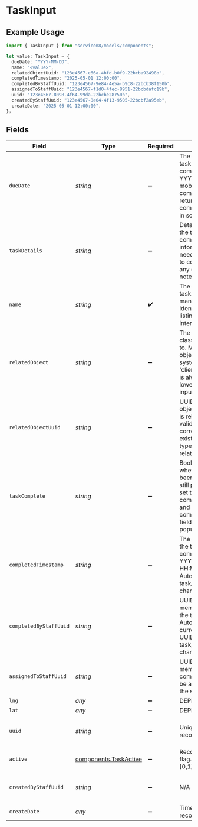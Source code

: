 # TaskInput

## Example Usage

```typescript
import { TaskInput } from "servicem8/models/components";

let value: TaskInput = {
  dueDate: "YYYY-MM-DD",
  name: "<value>",
  relatedObjectUuid: "123e4567-e66a-4bfd-b0f9-22bcba92498b",
  completedTimestamp: "2025-05-01 12:00:00",
  completedByStaffUuid: "123e4567-9e84-4e5a-b9c8-22bcb38f150b",
  assignedToStaffUuid: "123e4567-f1d0-4fec-8951-22bcbdafc19b",
  uuid: "123e4567-8098-4f64-99da-22bcbe28750b",
  createdByStaffUuid: "123e4567-8e04-4f13-9505-22bcbf2a95eb",
  createDate: "2025-05-01 12:00:00",
};
```

## Fields

| Field                                                                                                                                                                                                  | Type                                                                                                                                                                                                   | Required                                                                                                                                                                                               | Description                                                                                                                                                                                            | Example                                                                                                                                                                                                |
| ------------------------------------------------------------------------------------------------------------------------------------------------------------------------------------------------------ | ------------------------------------------------------------------------------------------------------------------------------------------------------------------------------------------------------ | ------------------------------------------------------------------------------------------------------------------------------------------------------------------------------------------------------ | ------------------------------------------------------------------------------------------------------------------------------------------------------------------------------------------------------ | ------------------------------------------------------------------------------------------------------------------------------------------------------------------------------------------------------ |
| `dueDate`                                                                                                                                                                                              | *string*                                                                                                                                                                                               | :heavy_minus_sign:                                                                                                                                                                                     | The date by which the task should be completed. Format is YYYY-MM-DD. For mobile app compatibility, may be returned with time component (HHMMSS) in some contexts.                                     | YYYY-MM-DD                                                                                                                                                                                             |
| `taskDetails`                                                                                                                                                                                          | *string*                                                                                                                                                                                               | :heavy_minus_sign:                                                                                                                                                                                     | Detailed description of the task. Contains more comprehensive information about what needs to be done, how to complete the task, or any other relevant notes.                                          |                                                                                                                                                                                                        |
| `name`                                                                                                                                                                                                 | *string*                                                                                                                                                                                               | :heavy_check_mark:                                                                                                                                                                                     | The name or title of the task. This field is mandatory and used to identify the task in listings and the user interface.                                                                               |                                                                                                                                                                                                        |
| `relatedObject`                                                                                                                                                                                        | *string*                                                                                                                                                                                               | :heavy_minus_sign:                                                                                                                                                                                     | The name of the object class this task is related to. Must be a valid object class name in the system (e.g., 'job', 'client', etc.). The value is always stored as lowercase regardless of input case. |                                                                                                                                                                                                        |
| `relatedObjectUuid`                                                                                                                                                                                    | *string*                                                                                                                                                                                               | :heavy_minus_sign:                                                                                                                                                                                     | UUID of the specific object instance this task is related to. Must be a valid UUID corresponding to an existing object of the type specified in related_object.                                        | 123e4567-e66a-4bfd-b0f9-22bcba92498b                                                                                                                                                                   |
| `taskComplete`                                                                                                                                                                                         | *string*                                                                                                                                                                                               | :heavy_minus_sign:                                                                                                                                                                                     | Boolean flag indicating whether the task has been completed (1) or is still pending (0). When set to 1, the completed_timestamp and completed_by_staff_uuid fields are automatically populated.        |                                                                                                                                                                                                        |
| `completedTimestamp`                                                                                                                                                                                   | *string*                                                                                                                                                                                               | :heavy_minus_sign:                                                                                                                                                                                     | The date and time when the task was marked as complete. Format is YYYY-MM-DD HH:MM:SS. Automatically set when task_complete is changed to 1.                                                           | 2025-05-01 12:00:00                                                                                                                                                                                    |
| `completedByStaffUuid`                                                                                                                                                                                 | *string*                                                                                                                                                                                               | :heavy_minus_sign:                                                                                                                                                                                     | UUID of the staff member who marked the task as complete. Automatically set to the current staff member's UUID when task_complete is changed to 1.                                                     | 123e4567-9e84-4e5a-b9c8-22bcb38f150b                                                                                                                                                                   |
| `assignedToStaffUuid`                                                                                                                                                                                  | *string*                                                                                                                                                                                               | :heavy_minus_sign:                                                                                                                                                                                     | UUID of the staff member assigned to complete this task. Must be a valid staff UUID in the system.                                                                                                     | 123e4567-f1d0-4fec-8951-22bcbdafc19b                                                                                                                                                                   |
| `lng`                                                                                                                                                                                                  | *any*                                                                                                                                                                                                  | :heavy_minus_sign:                                                                                                                                                                                     | DEPRECATED                                                                                                                                                                                             |                                                                                                                                                                                                        |
| `lat`                                                                                                                                                                                                  | *any*                                                                                                                                                                                                  | :heavy_minus_sign:                                                                                                                                                                                     | DEPRECATED                                                                                                                                                                                             |                                                                                                                                                                                                        |
| `uuid`                                                                                                                                                                                                 | *string*                                                                                                                                                                                               | :heavy_minus_sign:                                                                                                                                                                                     | Unique identifier for this record                                                                                                                                                                      | 123e4567-8098-4f64-99da-22bcbe28750b                                                                                                                                                                   |
| `active`                                                                                                                                                                                               | [components.TaskActive](../../models/components/taskactive.md)                                                                                                                                         | :heavy_minus_sign:                                                                                                                                                                                     | Record active/deleted flag.  Valid values are [0,1]                                                                                                                                                    |                                                                                                                                                                                                        |
| `createdByStaffUuid`                                                                                                                                                                                   | *string*                                                                                                                                                                                               | :heavy_minus_sign:                                                                                                                                                                                     | N/A                                                                                                                                                                                                    | 123e4567-8e04-4f13-9505-22bcbf2a95eb                                                                                                                                                                   |
| `createDate`                                                                                                                                                                                           | *any*                                                                                                                                                                                                  | :heavy_minus_sign:                                                                                                                                                                                     | Timestamp at which record was last modified                                                                                                                                                            | 2025-05-01 12:00:00                                                                                                                                                                                    |
